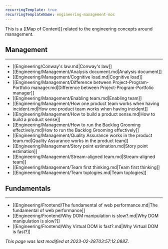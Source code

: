 ```yaml
---
recurringTemplate: true
recurringTemplateName: engineering-management-moc
---
```


This is a [[Map of Content]] related to the engineering concepts around management.

## Management
---
- [[Engineering/Conway's law.md|Conway's law]]
- [[Engineering/Management/Analysis document.md|Analysis document]]
- [[Engineering/Management/Cognitive load.md|Cognitive load]]
- [[Engineering/Management/Difference between Project-Program-Portfolio manager.md|Difference between Project-Program-Portfolio manager]]
- [[Engineering/Management/Enabling team.md|Enabling team]]
- [[Engineering/Management/How one product team works when having incident.md|How one product team works when having incident]]
- [[Engineering/Management/How to build a product sense.md|How to build a product sense]]
- [[Engineering/Management/How to run the Backlog Grooming effectively.md|How to run the Backlog Grooming effectively]]
- [[Engineering/Management/Quality Assurance works in the product team.md|Quality Assurance works in the product team]]
- [[Engineering/Management/Story point estimation.md|Story point estimation]]
- [[Engineering/Management/Stream-aligned team.md|Stream-aligned team]]
- [[Engineering/Management/Team first thinking.md|Team first thinking]]
- [[Engineering/Management/Team toplogies.md|Team toplogies]]

## Fundamentals
---
- [[Engineering/Frontend/The fundamental of web performance.md|The fundamental of web performance]]
- [[Engineering/Frontend/Why DOM manipulation is slow?.md|Why DOM manipulation is slow?]]
- [[Engineering/Frontend/Why Virtual DOM is fast?.md|Why Virtual DOM is fast?]]


*This page was last modified at 2023-02-28T03:57:12.088Z*.
